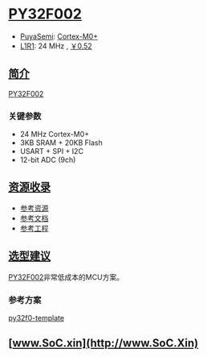 ﻿# [PY32F002](https://doc.soc.xin/PY32F002)

* [PuyaSemi](https://www.puyasemi.com/): [Cortex-M0+](https://github.com/SoCXin/Cortex)
* [L1R1](https://github.com/SoCXin/Level): 24 MHz , [￥0.52](https://item.szlcsc.com/6036161.html)

## [简介](https://github.com/SoCXin/PY32F002/wiki)

[PY32F002](https://www.puyasemi.com/cpzx3/info_267_aid_242_kid_235.html)

### 关键参数

* 24 MHz Cortex-M0+
* 3KB SRAM + 20KB Flash
* USART + SPI + I2C
* 12-bit ADC (9ch)

## [资源收录](https://github.com/SoCXin)

* [参考资源](src/)
* [参考文档](docs/)
* [参考工程](project/)

## [选型建议](https://github.com/SoCXin/PY32F002)

[PY32F002](https://item.szlcsc.com/6036161.html)非常低成本的MCU方案。

### 参考方案

[py32f0-template](https://github.com/IOsetting/py32f0-template)

## [www.SoC.xin](http://www.SoC.Xin)
